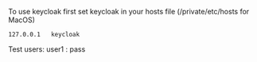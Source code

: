 To use keycloak first set keycloak in your hosts file (/private/etc/hosts for MacOS)
```
127.0.0.1   keycloak
```

Test users:
user1 : pass
